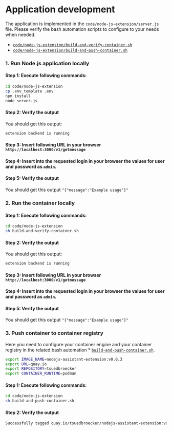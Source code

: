 # Application development

The application is implemented in the `code/node-js-extension/server.js` file.
Please verify the bash automation scripts to configure to your needs when needed.

* [`code/node-js-extension/build-and-verify-container.sh`](https://github.com/thomassuedbroecker/extension-apis/blob/main/code/node-js-extension/build-and-verify-container.sh)
* [`code/node-js-extension/build-and-push-container.sh`](https://github.com/thomassuedbroecker/extension-apis/blob/main/code/node-js-extension/build-and-push-container.sh)

### 1. Run Node.js application locally

#### Step 1: Execute following commands:

```sh
cd code/node-js-extension
cp .env_template .env
npm install
node server.js
```

#### Step 2: Verify the output

You should get this output:

```sh
extension backend is running
```

#### Step 3: Insert following URL in your browser `http://localhost:3000/v1/getmessage`

#### Step 4: Insert into the requested login in your browser the values for user and password as `admin`.

#### Step 5: Verify the output

You should get this output `"{"message":"Example usage"}"`

### 2. Run the container locally

#### Step 1: Execute following commands:

```sh
cd code/node-js-extension
sh build-and-verify-container.sh
```
#### Step 2: Verify the output

You should get this output:

```sh
extension backend is running
```

#### Step 3: Insert following URL in your browser `http://localhost:3000/v1/getmessage`

#### Step 4: Insert into the requested login in your browser the values for user and password as `admin`.

#### Step 5: Verify the output

You should get this output `"{"message":"Example usage"}"`

### 3. Push container to container registry 

Here you need to configure your container engine and your container registry in the related bash automation * [`build-and-push-container.sh`](https://github.com/thomassuedbroecker/extension-apis/blob/main/code/node-js-extension/build-and-push-container.sh).

```sh
export IMAGE_NAME=nodejs-assistant-extension:v0.0.3
export URL=quay.io
export REPOSITORY=tsuedbroecker
export CONTAINER_RUNTIME=podman
```

#### Step 1: Execute following commands:

```sh
cd code/node-js-extension
sh build-and-push-container.sh
```

#### Step 2: Verify the output

```sh
Successfully tagged quay.io/tsuedbroecker/nodejs-assistant-extension:v0.0.3
```